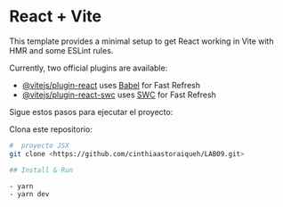 # React + Vite

This template provides a minimal setup to get React working in Vite with HMR and some ESLint rules.

Currently, two official plugins are available:

- [@vitejs/plugin-react](https://github.com/vitejs/vite-plugin-react/blob/main/packages/plugin-react/README.md) uses [Babel](https://babeljs.io/) for Fast Refresh
- [@vitejs/plugin-react-swc](https://github.com/vitejs/vite-plugin-react-swc) uses [SWC](https://swc.rs/) for Fast Refresh



Sigue estos pasos para ejecutar el proyecto:

 Clona este repositorio:


```bash
#  proyecto JSX
git clone <https://github.com/cinthiaastoraiqueh/LAB09.git>

## Install & Run

- yarn 
- yarn dev

